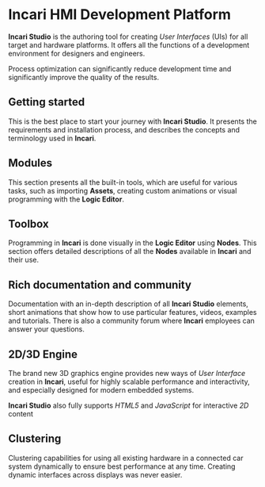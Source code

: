 # Incari HMI Development Platform

**Incari Studio** is the authoring tool for creating _User Interfaces_ \(UIs\) for all target and hardware platforms. It offers all the functions of a development environment for designers and engineers.

Process optimization can significantly reduce development time and significantly improve the quality of the results.

## Getting started

This is the best place to start your journey with **Incari Studio**. It presents the requirements and installation process, and describes the concepts and terminology used in **Incari**.

## Modules

This section presents all the built-in tools, which are useful for various tasks, such as importing **Assets**, creating custom animations or visual programming with the **Logic Editor**.

## Toolbox

Programming in **Incari** is done visually in the **Logic Editor** using **Nodes**. This section offers detailed descriptions of all the **Nodes** available in **Incari** and their use.

## Rich documentation and community

Documentation with an in-depth description of all **Incari Studio** elements, short animations that show how to use particular features, videos, examples and tutorials. There is also a community forum where **Incari** employees can answer your questions.

## 2D/3D Engine

The brand new 3D graphics engine provides new ways of _User Interface_ creation in **Incari**, useful for highly scalable performance and interactivity, and especially designed for modern embedded systems.

**Incari Studio** also fully supports _HTML5_ and _JavaScript_ for interactive *2D* content

## Clustering

Clustering capabilities for using all existing hardware in a connected car system dynamically to ensure best performance at any time. Creating dynamic interfaces across displays was never easier.

